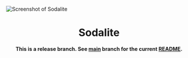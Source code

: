 ![Screenshot of Sodalite](https://git.zio.sh/sodaliterocks/lfs/media/branch/main/graphics/screenshot/screenshot.png?u=7)

<h1 align="center">
    Sodalite
</h1>

<p align="center">
  <strong>This is a release branch. See <a href="https://github.com/sodaliterocks/sodalite/tree/main">main</a> branch for the current <a href="https://github.com/sodaliterocks/sodalite/blob/main/README.md">README</a>.</strong>
</p>

